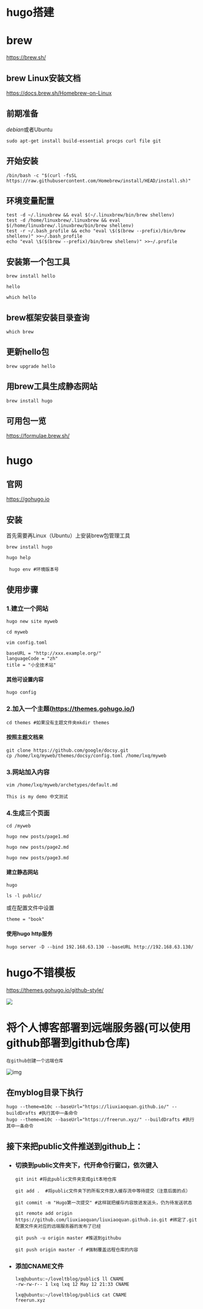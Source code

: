 # hugo搭建

# brew

https://brew.sh/

## brew Linux安装文档

https://docs.brew.sh/Homebrew-on-Linux

## 前期准备

*debian*或者Ubuntu

```shell
sudo apt-get install build-essential procps curl file git
```

## 开始安装

```shell
/bin/bash -c "$(curl -fsSL https://raw.githubusercontent.com/Homebrew/install/HEAD/install.sh)"
```

## 环境变量配置

```shell
test -d ~/.linuxbrew && eval $(~/.linuxbrew/bin/brew shellenv)
test -d /home/linuxbrew/.linuxbrew && eval $(/home/linuxbrew/.linuxbrew/bin/brew shellenv)
test -r ~/.bash_profile && echo "eval \$($(brew --prefix)/bin/brew shellenv)" >>~/.bash_profile
echo "eval \$($(brew --prefix)/bin/brew shellenv)" >>~/.profile
```

## 安装第一个包工具

```shell
brew install hello
```

```shell
hello
```

```shell
which hello
```

## brew框架安装目录查询

```shell
which brew
```

## 更新hello包

```shell
brew upgrade hello
```

## 用brew工具生成静态网站

```shell
brew install hugo
```

## 可用包一览

https://formulae.brew.sh/



# hugo

## 官网

https://gohugo.io

## 安装

首先需要再Linux（Ubuntu）上安装brew包管理工具

```shell
brew install hugo
```

```shell
hugo help
```

```shell
 hugo env #环境版本号
```

## 使用步骤

### 1.建立一个网站

```shell
hugo new site myweb
```

```shell
cd myweb
```

```shell
vim config.toml
```

```
baseURL = "http://xxx.example.org/"
languageCode = "zh"
title = "小全技术站"
```

#### 其他可设置内容

```shell
hugo config
```

### 2.加入一个主题(https://themes.gohugo.io/)

```shell
cd themes #如果没有主题文件夹mkdir themes
```

#### 按照主题文档来

```shell
git clone https://github.com/google/docsy.git
cp /home/lxq/myweb/themes/docsy/config.toml /home/lxq/myweb
```

### 3.网站加入内容

```shell
vim /home/lxq/myweb/archetypes/default.md
```

`This is my demo
中文测试
`

### 4.生成三个页面

```shell
cd /myweb
```

```shell
hugo new posts/page1.md
```

```shell
hugo new posts/page2.md
```

```shell
hugo new posts/page3.md
```

#### 建立静态网站

```shell
hugo
```

```shell
ls -l public/
```

或在配置文件中设置

`theme = "book"`

#### 使用hugo http服务

```shell
hugo server -D --bind 192.168.63.130 --baseURL http://192.168.63.130/
```

# hugo不错模板

https://themes.gohugo.io/github-style/

![](/img/hugobucuo.png)
# 将个人博客部署到远端服务器(可以使用github部署到github仓库)

`在github创建一个远端仓库`

![img](/img/2.png)


## 在myblog目录下执行

```shell
hugo --theme=m10c --baseUrl="https://liuxiaoquan.github.io/" --buildDrafts #执行其中一条命令
hugo --theme=m10c --baseUrl="https://freerun.xyz/" --buildDrafts #执行其中一条命令
```

## 接下来把public文件推送到github上：

- ### 切换到public文件夹下，代开命令行窗口，依次键入

  ```shell
  git init #将此public文件夹变成git本地仓库
  ```

  ```shell
  git add .  #将public文件夹下的所有文件放入缓存流中等待提交（注意后面的点）
  ```

  ```shell
  git commit -m "Hugo第一次提交" #这样就把缓存内容放进发送头，仍为待发送状态
  ```

  ```shell
  git remote add origin https://github.com/liuxiaoquan/liuxiaoquan.github.io.git #绑定了.git配置文件夹对应的远端服务器的发布了已经
  ```

  ```shell
  git push -u origin master #推送到githubu
  ```

  ```shell
  git push origin master -f #强制覆盖远程仓库的内容
  ```
  
- ### 添加CNAME文件

  ```shell
  lxq@ubuntu:~/loveltblog/public$ ll CNAME 
  -rw-rw-r-- 1 lxq lxq 12 May 12 21:33 CNAME
  
  lxq@ubuntu:~/loveltblog/public$ cat CNAME 
  freerun.xyz
  ```

  



